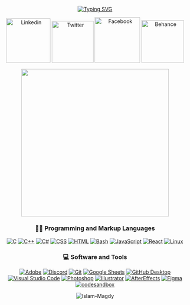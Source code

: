 <p align="center">
<a href="https://git.io/typing-svg"><img src="https://readme-typing-svg.demolab.com?font=Fira+Code&size=22&duration=3000&pause=250&color=ffc60a&width=435&lines=Hi+I'm+Islam-Magdy;I+Love+To+Code;Always+I+Learn+New+Things" alt="Typing SVG" /></a>

<!-- 
Social icons section -->
<p align="center">
  <a href="https://www.linkedin.com/in/islam-magdy-negm"><img width="120px" alt="Linkedin" title="Linkedin" src="https://custom-icon-badges.demolab.com/badge/Linkedin-0A66C2?style=for-the-badge&logo=Linkedin&logoColor=white"/></a>
  <a href="https://twitter.com/IslamMagdyDev"><img width="112.5pxpx" alt="Twitter" title="Twitter" src="https://custom-icon-badges.demolab.com/badge/Twitter-000?style=for-the-badge&logo=x&logoColor=white"/></a>
  <a href="https://www.facebook.com/islam.magdy.design"><img width="122.5px"  alt="Facebook" title="Facebook" src="https://custom-icon-badges.demolab.com/badge/Facebook-1877F2?style=for-the-badge&logo=Facebook&logoColor=white"/></a>
  <a href="https://www.behance.net/magdy-designs"><img width="115px" alt="Behance" title="Behance" src="https://custom-icon-badges.demolab.com/badge/Behance-1769FF?style=for-the-badge&logo=Behance&logoColor=white"/></a>
</p>


<p align="center">
<img align="center" width="400" src="https://media.tenor.com/7Tu-pBzg0_kAAAAd/programming.gif">
</p>

<p align="center">
  <h3 align="center">👨‍💻 Programming and Markup Languages</h3>

  <p align="center">
      <a href="#"><img alt="C" src="https://custom-icon-badges.demolab.com/badge/C-03599C.svg?logo=c-in-hexagon&logoColor=white"></a>
      <a href="#"><img alt="C++" src="https://custom-icon-badges.demolab.com/badge/C++-9C033A.svg?logo=cpp2&logoColor=white"></a>
      <a href="#"><img alt="C#" src="https://custom-icon-badges.demolab.com/badge/C%23-68217A.svg?logo=cs2&logoColor=white"></a>
      <a href="#"><img alt="CSS" src="https://img.shields.io/badge/CSS-1572B6.svg?logo=css3&logoColor=white"></a>
      <a href="#"><img alt="HTML" src="https://img.shields.io/badge/HTML-E34F26.svg?logo=html5&logoColor=white"></a>
       <a href="#"><img alt="Bash" src="https://img.shields.io/badge/Bash-121011.svg?logo=gnu-bash&logoColor=white"></a>
      <a href="#"><img alt="JavaScript" src="https://img.shields.io/badge/JavaScript-F7DF1E.svg?logo=javascript&logoColor=black"></a>
      <a href="#"><img alt="React" src="https://custom-icon-badges.demolab.com/badge/React-61DAFB.svg?logo=react&logoColor=white"></a>
      <a href="#"><img alt="Linux" src="https://custom-icon-badges.demolab.com/badge/Linux-FCC624.svg?logo=Linux&logoColor=white"></a>

    
  </p>

  <h3 align="center">💻 Software and Tools</h3>

  <p align="center">
      <a href="#"><img alt="Adobe" src="https://img.shields.io/badge/Adobe-FF0000.svg?logo=adobe&logoColor=white"></a>
      <a href="#"><img alt="Discord" src="https://img.shields.io/badge/-Discord-5865F2.svg?logo=discord&logoColor=white"></a>
      <a href="#"><img alt="Git" src="https://img.shields.io/badge/Git-F05033.svg?logo=git&logoColor=white"></a>
      <a href="#"><img alt="Google Sheets" src="https://img.shields.io/badge/Sheets-34A853.svg?logo=google%20sheets&logoColor=white"></a>
      <a href="#"><img alt="GitHub Desktop" src="https://img.shields.io/badge/GitHub%20Desktop-8034A9.svg?logo=github&logoColor=white"></a>
      <a href="#"><img alt="Visual Studio Code" src="https://img.shields.io/badge/Visual%20Studio%20Code-0078d7.svg?logo=visual-studio-code&logoColor=white"></a>
      <a href="#"><img alt="Photoshop" src="https://custom-icon-badges.demolab.com/badge/Photoshop-31A8FF.svg?logo=Photoshop&logoColor=white"></a>
      <a href="#"><img alt="Illustrator" src="https://custom-icon-badges.demolab.com/badge/Illustrator-FF9A00.svg?logo=adobeillustrator&logoColor=white"></a>
      <a href="#"><img alt="AfterEffects" src="https://custom-icon-badges.demolab.com/badge/AfterEffects-9999FF.svg?logo=adobeaftereffects&logoColor=white"></a>
      <a href="#"><img alt="Figma" src="https://custom-icon-badges.demolab.com/badge/Figma-F24E1E.svg?logo=figma&logoColor=white"></a>
      <a href="#"><img alt="codesandbox" src="https://custom-icon-badges.demolab.com/badge/codesandbox-151515.svg?logo=codesandbox&logoColor=white"></a>

  </p>
</p>

<p align="center" border-radius: 10px> <img src="https://komarev.com/ghpvc/?username=Islam-Magdy&label=Profile%20views&color=0e75b6&style=flat" alt="Islam-Magdy" /> </p>
